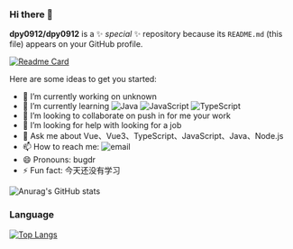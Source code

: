 ### Hi there 👋


**dpy0912/dpy0912** is a ✨ _special_ ✨ repository because its `README.md` (this file) appears on your GitHub profile.

[![Readme Card](https://github-readme-stats.vercel.app/api/pin/?username=dpy0912&repo=github-readme-stats)](https://github.com/anuraghazra/github-readme-stats)

Here are some ideas to get you started:

- 🔭 I’m currently working on unknown
- 🌱 I’m currently learning <img src="https://img.shields.io/github/languages/top/dpy0912/dpy0912?label=Java" alt="Java"> <img src="https://img.shields.io/github/languages/top/dpy0912/dpy0912?label=JavaScript" alt="JavaScript"> <img src="https://img.shields.io/github/languages/top/dpy0912/dpy0912?label=TypeScript" alt="TypeScript">
- 👯 I’m looking to collaborate on push in for me your work
- 🤔 I’m looking for help with looking for a job
- 💬 Ask me about Vue、Vue3、TypeScript、JavaScript、Java、Node.js
- 📫 How to reach me: <img src="https://img.shields.io/badge/%E8%81%94%E7%B3%BB%E6%88%91-dupyi0912%40gmail.com-blue" alt="email">
- 😄 Pronouns: bugdr
- ⚡ Fun fact: 今天还没有学习

![Anurag's GitHub stats](https://github-readme-stats.vercel.app/api?username=dpy0912&show_icons=true&theme=synthwave)

### Language
[![Top Langs](https://github-readme-stats.vercel.app/api/top-langs/?username=dpy0912)](https://github.com/anuraghazra/github-readme-stats)

